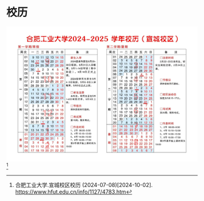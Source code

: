 # 校历

![2024](./media/calendar.jpg)[^1]

[^1]: 合肥工业大学.宣城校区校历 (2024-07-08)\[2024-10-02].  
<https://www.hfut.edu.cn/info/1127/4783.htm>
